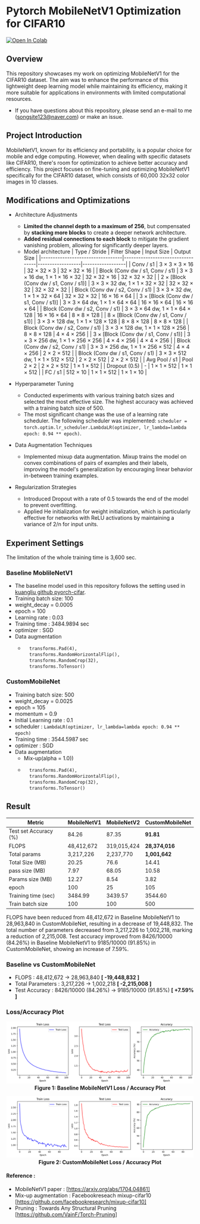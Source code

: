 # Pytorch MobileNetV1 Optimization for CIFAR10
[![Open In Colab](https://colab.research.google.com/assets/colab-badge.svg)](https://colab.research.google.com/github/Song-Joo-Young/MobileNetV1-Optimization-for-CIFAR10/blob/main/MobileNet_CIFAR10_Optimization.ipynb)

## Overview
This repository showcases my work on optimizing MobileNetV1 for the CIFAR10 dataset. The aim was to enhance the performance of this lightweight deep learning model while maintaining its efficiency, making it more suitable for applications in environments with limited computational resources.
* If you have questions about this repository, please send an e-mail to me (songsite123@naver.com) or make an issue.

## Project Introduction
MobileNetV1, known for its efficiency and portability, is a popular choice for mobile and edge computing. However, when dealing with specific datasets like CIFAR10, there's room for optimization to achieve better accuracy and efficiency. This project focuses on fine-tuning and optimizing MobileNetV1 specifically for the CIFAR10 dataset, which consists of 60,000 32x32 color images in 10 classes.

## Modifications and Optimizations
* Architecture Adjustments
  * **Limited the channel depth to a maximum of 256**, but compensated by **stacking more blocks** to create a deeper network architecture.
  * **Added residual connections to each block** to mitigate the gradient vanishing problem, allowing for significantly deeper layers.
  * Model architecture
     | Type / Stride                    | Filter Shape                     | Input Size       | Output Size      |
     |----------------------------------|----------------------------------|------------------|------------------|
     | Conv / s1                        | 3 × 3 × 3 × 16                   | 32 × 32 × 3      | 32 × 32 × 16     |
     | Block (Conv dw / s1, Conv / s1)  | 3 × 3 × 16 dw, 1 × 1 × 16 × 32   | 32 × 32 × 16     | 32 × 32 × 32     |
     | 2 × [Block (Conv dw / s1, Conv / s1)] | 3 × 3 × 32 dw, 1 × 1 × 32 × 32 | 32 × 32 × 32     | 32 × 32 × 32  |
     | Block (Conv dw / s2, Conv / s1)  | 3 × 3 × 32 dw, 1 × 1 × 32 × 64   | 32 × 32 × 32     | 16 × 16 × 64     |
     | 3 × [Block (Conv dw / s1, Conv / s1)] | 3 × 3 × 64 dw, 1 × 1 × 64 × 64 | 16 × 16 × 64     | 16 × 16 × 64  |
     | Block (Conv dw / s2, Conv / s1)  | 3 × 3 × 64 dw, 1 × 1 × 64 × 128  | 16 × 16 × 64     | 8 × 8 × 128      |
     | 8 × [Block (Conv dw / s1, Conv / s1)] | 3 × 3 × 128 dw, 1 × 1 × 128 × 128 | 8 × 8 × 128   | 8 × 8 × 128   |
     | Block (Conv dw / s2, Conv / s1)  | 3 × 3 × 128 dw, 1 × 1 × 128 × 256 | 8 × 8 × 128     | 4 × 4 × 256      |
     | 3 × [Block (Conv dw / s1, Conv / s1)] | 3 × 3 × 256 dw, 1 × 1 × 256 × 256 | 4 × 4 × 256   | 4 × 4 × 256   |
     | Block (Conv dw / s2, Conv / s1)  | 3 × 3 × 256 dw, 1 × 1 × 256 × 512 | 4 × 4 × 256     | 2 × 2 × 512      |
     | Block (Conv dw / s1, Conv / s1)  | 3 × 3 × 512 dw, 1 × 1 × 512 × 512 | 2 × 2 × 512     | 2 × 2 × 512      |
     | Avg Pool / s1                    | Pool 2 × 2                        | 2 × 2 × 512     | 1 × 1 × 512      |
     | Dropout (0.5)                    | -                                 | 1 × 1 × 512     | 1 × 1 × 512      |
     | FC / s1                          | 512 × 10                          | 1 × 1 × 512     | 1 × 1 × 10       |


* Hyperparameter Tuning
  * Conducted experiments with various training batch sizes and selected the most effective size. The highest accuracy was achieved with a training batch size of 500.
  * The most significant change was the use of a learning rate scheduler. The following scheduler was implemented: `scheduler = torch.optim.lr_scheduler.LambdaLR(optimizer, lr_lambda=lambda epoch: 0.94 ** epoch)`.

* Data Augmentation Techniques
  * Implemented mixup data augmentation. Mixup trains the model on convex combinations of pairs of examples and their labels, improving the model's generalization by encouraging linear behavior in-between training examples.

* Regularization Strategies
  * Introduced Dropout with a rate of 0.5 towards the end of the model to prevent overfitting.
  * Applied He initialization for weight initialization, which is particularly effective for networks with ReLU activations by maintaining a variance of 2/n for input units.



## Experiment Settings
The limitation of the whole training time is 3,600 sec.
### Baseline MoblileNetV1
* The baseline model used in this repository follows the setting used in [kuangliu github pyorch-cifar](https://github.com/kuangliu/pytorch-cifar/blob/master/models/mobilenet.py).
* Training batch size: 100
* weight_decay = 0.0005
* epoch = 100
* Learning rate : 0.03
* Training time : 3484.9894 sec
* optimizer : SGD
* Data augmentation
  *       transforms.Pad(4),
          transforms.RandomHorizontalFlip(),
          transforms.RandomCrop(32),
          transforms.ToTensor()
      
### CustomMobileNet
* Training batch size: 500
* weight_decay = 0.0025
* epoch = 105
* momentum = 0.9
* Initial Learning rate : 0.1
* scheduler : `LambdaLR(optimizer, lr_lambda=lambda epoch: 0.94 ** epoch)`
* Training time : 3544.5987 sec
* optimizer : SGD
* Data augmentation
  * Mix-up(alpha = 1.0)) 
  *       transforms.Pad(4),
          transforms.RandomHorizontalFlip(),
          transforms.RandomCrop(32),
          transforms.ToTensor()

## Result
| Metric               | MobileNetV1   | MobileNetV2   | CustomMobileNet |
|----------------------|---------------|---------------|-----------------|
| Test set Accuracy (%)| 84.26         | 87.35         | **91.81**       |
| FLOPS                | 48,412,672    | 319,015,424   | **28,374,016**  |
| Total params         | 3,217,226     | 2,237,770     | **1,001,642**   |
| Total Size (MB)      | 20.25         | 76.6          | 14.41           |
| pass size (MB)       | 7.97          | 68.05         | 10.58           |
| Params size (MB)     | 12.27         | 8.54          | 3.82            |
| epoch                | 100           | 25            | 105             |
| Training time (sec)  | 3484.99       | 3439.57       | 3544.60         |
| Train batch size     | 100           | 100           | 500             |

FLOPS have been reduced from 48,412,672 in Baseline MobileNetV1 to 28,963,840 in CustomMobileNet, resulting in a decrease of 19,448,832. The total number of parameters decreased from 3,217,226 to 1,002,218, marking a reduction of 2,215,008. Test accuracy improved from 8426/10000 (84.26%) in Baseline MobileNetV1 to 9185/10000 (91.85%) in CustomMobileNet, showing an increase of 7.59%.

### Baseline vs CustomMobileNet
* FLOPS : 48,412,672 → 28,963,840 **[ -19,448,832 ]**
* Total Parameters : 3,217,226 → 1,002,218 **[ -2,215,008 ]**
* Test Accuracy : 8426/10000 (84.26%) → 9185/10000 (91.85%) **[ +7.59% ]**
  
### Loss/Accuracy Plot

<p align="center">
  <img src="figures/Baseline%20MobileNetV1_Plot.png" alt="Baseline MobileNetV1 plot">
  <br>
  <strong>Figure 1: Baseline MobileNetV1 Loss / Accuracy Plot</strong>
</p>

<p align="center">
  <img src="figures/CustomMobileNet_Plot.png" alt="CustomMobileNet plot">
  <br>
  <strong>Figure 2: CustomMobileNet Loss / Accuracy Plot</strong>
</p>





#### Reference : 
* MobileNetV1 paper : [https://arxiv.org/abs/1704.04861]
* Mix-up augmentation : Facebookreseach mixup-cifar10 [https://github.com/facebookresearch/mixup-cifar10]
* Pruning : Towards Any Structural Pruning [https://github.com/VainF/Torch-Pruning]
